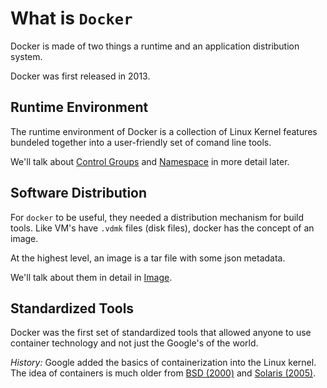 # What is `Docker`

Docker is made of two things a runtime and an application distribution system.

Docker was first released in 2013.

## Runtime Environment

The runtime environment of Docker is a collection of Linux Kernel features bundeled together into a user-friendly set of comand line tools.

We'll talk about [Control Groups](Control_Groups.md) and [Namespace](Namespace.md) in more detail later.

## Software Distribution

For `docker` to be useful, they needed a distribution mechanism for build tools. Like VM's have `.vdmk` files (disk files), docker has the concept of an image.

At the highest level, an image is a tar file with some json metadata.

We'll talk about them in detail in [Image](Image.md).

## Standardized Tools

Docker was the first set of standardized tools that allowed anyone to use container technology and not just the Google's of the world.

*History:* Google added the basics of containerization into the Linux kernel. The idea of containers is much older from [BSD (2000)](https://en.wikipedia.org/wiki/FreeBSD_jail) and [Solaris (2005)](https://en.wikipedia.org/wiki/Solaris_Containers).
